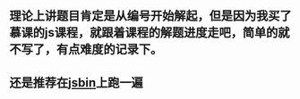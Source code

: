 ## 理论上讲题目肯定是从编号开始解起，但是因为我买了慕课的js课程，就跟着课程的解题进度走吧，简单的就不写了，有点难度的记录下。

## 还是推荐在[jsbin](https://jsbin.com/yajuyewesi/edit?html,js,output)上跑一遍